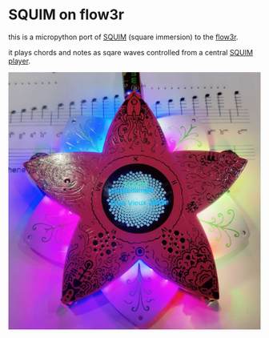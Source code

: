 # SQUIM on flow3r

this is a micropython port of [SQUIM](https://github.com/wenzellabs/pico-square-immersion) (square immersion) to the [flow3r](https://flow3r.garden/).

it plays chords and notes as sqare waves controlled from a central [SQUIM player](https://github.com/wenzellabs/squim_player).

![photo of the flow3r badge, running the SQUIM app](shot.jpg)
